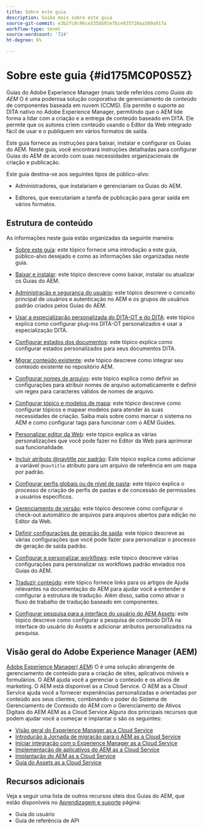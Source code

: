 ```yaml
---
title: Sobre este guia
description: Saiba mais sobre este guia
source-git-commit: e3b2fc8c96ce535bb91e7bce935720aa389a917a
workflow-type: tm+mt
source-wordcount: '724'
ht-degree: 6%

---
```



# Sobre este guia {#id175MC0P0S5Z}

Guias do Adobe Experience Manager \(mais tarde referidos como *Guias do AEM* O é uma poderosa solução corporativa de gerenciamento de conteúdo de componentes baseada em nuvem \(CCMS\). Ela permite o suporte ao DITA nativo no Adobe Experience Manager, permitindo que o AEM lide forma a lidar com a criação e a entrega de conteúdo baseado em DITA. Ele permite que os autores criem conteúdo usando o Editor da Web integrado fácil de usar e o publiquem em vários formatos de saída.

Este guia fornece as instruções para baixar, instalar e configurar os Guias do AEM. Neste guia, você encontrará instruções detalhadas para configurar Guias do AEM de acordo com suas necessidades organizacionais de criação e publicação.

Este guia destina-se aos seguintes tipos de público-alvo:

- Administradores, que instalariam e gerenciariam os Guias do AEM.

- Editores, que executariam a tarefa de publicação para gerar saída em vários formatos.


## Estrutura de conteúdo

As informações neste guia estão organizadas da seguinte maneira:

- [Sobre este guia](#id175MC0P0S5Z): este tópico fornece uma introdução a este guia, público-alvo desejado e como as informações são organizadas neste guia.

- [Baixar e instalar](download-install.md#): este tópico descreve como baixar, instalar ou atualizar os Guias do AEM.

- [Administração e segurança do usuário](user-admin-sec.md#): este tópico descreve o conceito principal de usuários e autenticação no AEM e os grupos de usuários padrão criados pelos Guias do AEM.

- [Usar a especialização personalizada do DITA-OT e do DITA](dita-ot-specialization.md#): este tópico explica como configurar plug-ins DITA-OT personalizados e usar a especialização DITA.

- [Configurar estados dos documentos](customize-doc-state.md#): este tópico explica como configurar estados personalizados para seus documentos DITA.

- [Migrar conteúdo existente](migrate-content.md#): este tópico descreve como integrar seu conteúdo existente no repositório AEM.

- [Configurar nomes de arquivo](conf-file-names.md#): este tópico explica como definir as configurações para atribuir nomes de arquivo automaticamente e definir um regex para caracteres válidos de nomes de arquivo.

- [Configurar tópico e modelos de mapa](conf-template-tags.md#): este tópico descreve como configurar tópicos e mapear modelos para atender às suas necessidades de criação. Saiba mais sobre como marcar o sistema no AEM e como configurar tags para funcionar com o AEM Guides.

- [Personalizar editor da Web](conf-web-editor.md#): este tópico explica as várias personalizações que você pode fazer no Editor da Web para aprimorar sua funcionalidade.

- [Incluir atributo @navtitle por padrão](auto-add-navtitle.md#): Este tópico explica como adicionar a variável `@navtitle` atributo para um arquivo de referência em um mapa por padrão.

- [Configurar perfis globais ou de nível de pasta](conf-folder-level.md#): este tópico explica o processo de criação de perfis de pastas e de concessão de permissões a usuários específicos.

- [Gerenciamento de versão](version-management.md#): este tópico descreve como configurar o check-out automático de arquivos para arquivos abertos para edição no Editor da Web.

- [Definir configurações de geração de saída](conf-output-generation.md#): este tópico descreve as várias configurações que você pode fazer para personalizar o processo de geração de saída padrão.

- [Configurar e personalizar workflows](customize-workflows.md#): este tópico descreve várias configurações para personalizar os workflows padrão enviados nos Guias do AEM.

- [Traduzir conteúdo](translation.md#): este tópico fornece links para os artigos de Ajuda relevantes na documentação do AEM para ajudar você a entender e configurar a estrutura de tradução. Além disso, saiba como ativar o fluxo de trabalho de tradução baseado em componentes.

- [Configurar pesquisa para a interface do usuário do AEM Assets](conf-dita-search.md#): este tópico descreve como configurar a pesquisa de conteúdo DITA na interface do usuário do Assets e adicionar atributos personalizados na pesquisa.


## Visão geral do Adobe Experience Manager \(AEM\)

[Adobe Experience Manager\( AEM\)](https://business.adobe.com/products/experience-manager/adobe-experience-manager.html) O é uma solução abrangente de gerenciamento de conteúdo para a criação de sites, aplicativos móveis e formulários. O AEM ajuda você a gerenciar o conteúdo e os ativos de marketing. O AEM está disponível as a Cloud Service. O AEM as a Cloud Service ajuda você a fornecer experiências personalizadas e orientadas por conteúdo aos seus clientes, combinando o poder do Sistema de Gerenciamento de Conteúdo do AEM com o Gerenciamento de Ativos Digitais do AEM AEM as a Cloud Service.Alguns dos principais recursos que podem ajudar você a começar e implantar o são os seguintes:

- [Visão geral do Experience Manager as a Cloud Service](https://experienceleague.adobe.com/docs/experience-manager-cloud-service/content/home.html?lang=pt-BR)
- [Introdução à Jornada de migração para o AEM as a Cloud Service](https://experienceleague.adobe.com/docs/experience-manager-cloud-service/content/migration-journey/getting-started.html?lang=en)
- [Iniciar integração com o Experience Manager as a Cloud Service](https://experienceleague.adobe.com/docs/experience-manager-cloud-service/content/onboarding/home.html?lang=enhttps://experienceleague.adobe.com/docs/experience-manager-cloud-service/moving/home.html?lang=en)
- [Implementação de aplicativos do AEM as a Cloud Service](https://experienceleague.adobe.com/docs/experience-manager-cloud-service/implementing/home.html?lang=en)
- [Implantação do AEM as a Cloud Service](https://experienceleague.adobe.com/docs/experience-manager-cloud-service/content/implementing/deploying/overview.html?lang=en)
- [Guia do Assets as a Cloud Service](https://experienceleague.adobe.com/docs/experience-manager-cloud-service/content/assets/home.html?lang=pt-BR)

## Recursos adicionais

Veja a seguir uma lista de outros recursos úteis dos Guias do AEM, que estão disponíveis no [Aprendizagem e suporte](https://helpx.adobe.com/support/xml-documentation-for-experience-manager.html) página:

- Guia do usuário
- Guia de referência de API

